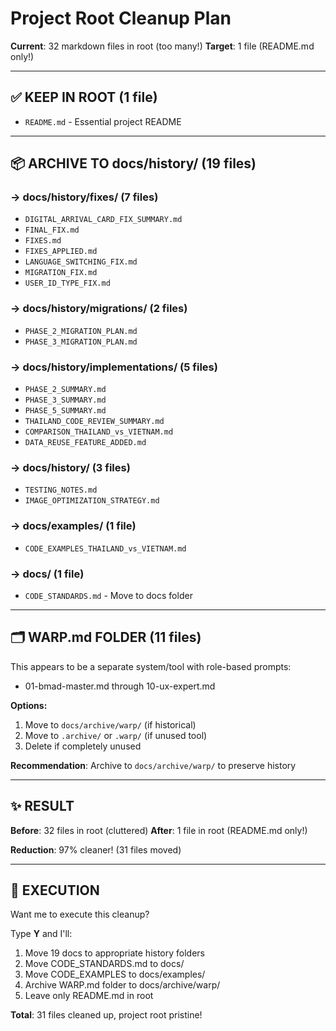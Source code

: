 # Project Root Cleanup Plan

**Current**: 32 markdown files in root (too many!)
**Target**: 1 file (README.md only!)

---

## ✅ KEEP IN ROOT (1 file)

- `README.md` - Essential project README

---

## 📦 ARCHIVE TO docs/history/ (19 files)

### → docs/history/fixes/ (7 files)
- `DIGITAL_ARRIVAL_CARD_FIX_SUMMARY.md`
- `FINAL_FIX.md`
- `FIXES.md`
- `FIXES_APPLIED.md`
- `LANGUAGE_SWITCHING_FIX.md`
- `MIGRATION_FIX.md`
- `USER_ID_TYPE_FIX.md`

### → docs/history/migrations/ (2 files)
- `PHASE_2_MIGRATION_PLAN.md`
- `PHASE_3_MIGRATION_PLAN.md`

### → docs/history/implementations/ (5 files)
- `PHASE_2_SUMMARY.md`
- `PHASE_3_SUMMARY.md`
- `PHASE_5_SUMMARY.md`
- `THAILAND_CODE_REVIEW_SUMMARY.md`
- `COMPARISON_THAILAND_vs_VIETNAM.md`
- `DATA_REUSE_FEATURE_ADDED.md`

### → docs/history/ (3 files)
- `TESTING_NOTES.md`
- `IMAGE_OPTIMIZATION_STRATEGY.md`

### → docs/examples/ (1 file)
- `CODE_EXAMPLES_THAILAND_vs_VIETNAM.md`

### → docs/ (1 file)
- `CODE_STANDARDS.md` - Move to docs folder

---

## 🗂️ WARP.md FOLDER (11 files)

This appears to be a separate system/tool with role-based prompts:
- 01-bmad-master.md through 10-ux-expert.md

**Options:**
1. Move to `docs/archive/warp/` (if historical)
2. Move to `.archive/` or `.warp/` (if unused tool)
3. Delete if completely unused

**Recommendation**: Archive to `docs/archive/warp/` to preserve history

---

## ✨ RESULT

**Before**: 32 files in root (cluttered)
**After**: 1 file in root (README.md only!)

**Reduction**: 97% cleaner! (31 files moved)

---

## 🚀 EXECUTION

Want me to execute this cleanup?

Type **Y** and I'll:
1. Move 19 docs to appropriate history folders
2. Move CODE_STANDARDS.md to docs/
3. Move CODE_EXAMPLES to docs/examples/
4. Archive WARP.md folder to docs/archive/warp/
5. Leave only README.md in root

**Total**: 31 files cleaned up, project root pristine!
